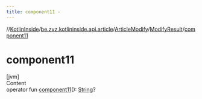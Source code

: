 ```yaml
---
title: component11 -
---
```

//[KotlinInside](../../../index.md)/[be.zvz.kotlininside.api.article](../../index.md)/[ArticleModify](../index.md)/[ModifyResult](index.md)/[component11](component11.md)



# component11  
[jvm]  
Content  
operator fun [component11](component11.md)(): [String](https://kotlinlang.org/api/latest/jvm/stdlib/kotlin/-string/index.html)?  



